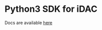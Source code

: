 # Python3 SDK for iDAC

Docs are available [here](https://www-github.cisco.com/pages/GDE-Content-Engineering/idac-sdk-python/)